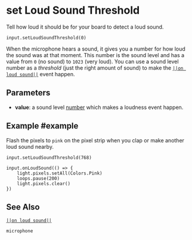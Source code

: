 # set Loud Sound Threshold

Tell how loud it should be for your board to detect a loud sound.

```sig
input.setLoudSoundThreshold(0)
```
When the microphone hears a sound, it gives you a number for how loud the sound was at that moment.
This number is the sound level and has a value from `0` (no sound) to `1023` (very loud). You can use
a sound level number as a _threshold_ (just the right amount of sound) to make the
[``||on loud sound||``](/reference/input/on-loud-sound) event happen.

## Parameters

* **value**: a sound level [number](/types/number) which makes a loudness event happen.

## Example #example

Flash the pixels to `pink` on the pixel strip when you clap or make another loud sound nearby.

```blocks
input.setLoudSoundThreshold(768)

input.onLoudSound(() => {
	light.pixels.setAll(Colors.Pink)
    loops.pause(200)
    light.pixels.clear()
})
```

## See Also

[``||on loud sound||``](/reference/input/on-loud-sound)

```package
microphone
```